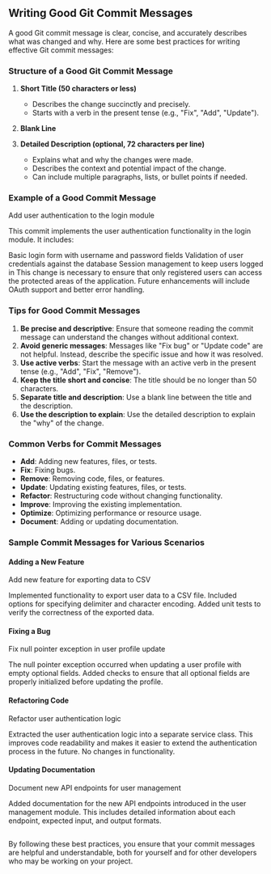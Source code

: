 ## Writing Good Git Commit Messages
A good Git commit message is clear, concise, and accurately describes what was changed and why. Here are some best practices for writing effective Git commit messages:

### Structure of a Good Git Commit Message
1. **Short Title (50 characters or less)**
   - Describes the change succinctly and precisely.
   - Starts with a verb in the present tense (e.g., "Fix", "Add", "Update").

2. **Blank Line**

3. **Detailed Description (optional, 72 characters per line)**
   - Explains what and why the changes were made.
   - Describes the context and potential impact of the change.
   - Can include multiple paragraphs, lists, or bullet points if needed.

### Example of a Good Commit Message
Add user authentication to the login module

This commit implements the user authentication functionality in the login
module. It includes:

Basic login form with username and password fields
Validation of user credentials against the database
Session management to keep users logged in
This change is necessary to ensure that only registered users can access
the protected areas of the application. Future enhancements will include
OAuth support and better error handling.

### Tips for Good Commit Messages
1. **Be precise and descriptive**: Ensure that someone reading the commit message can understand the changes without additional context.
2. **Avoid generic messages**: Messages like "Fix bug" or "Update code" are not helpful. Instead, describe the specific issue and how it was resolved.
3. **Use active verbs**: Start the message with an active verb in the present tense (e.g., "Add", "Fix", "Remove").
4. **Keep the title short and concise**: The title should be no longer than 50 characters.
5. **Separate title and description**: Use a blank line between the title and the description.
6. **Use the description to explain**: Use the detailed description to explain the "why" of the change.

### Common Verbs for Commit Messages
- **Add**: Adding new features, files, or tests.
- **Fix**: Fixing bugs.
- **Remove**: Removing code, files, or features.
- **Update**: Updating existing features, files, or tests.
- **Refactor**: Restructuring code without changing functionality.
- **Improve**: Improving the existing implementation.
- **Optimize**: Optimizing performance or resource usage.
- **Document**: Adding or updating documentation.

### Sample Commit Messages for Various Scenarios

#### Adding a New Feature
Add new feature for exporting data to CSV

Implemented functionality to export user data to a CSV file.
Included options for specifying delimiter and character encoding.
Added unit tests to verify the correctness of the exported data.

#### Fixing a Bug
Fix null pointer exception in user profile update

The null pointer exception occurred when updating a user profile with
empty optional fields. Added checks to ensure that all optional fields
are properly initialized before updating the profile.

#### Refactoring Code
Refactor user authentication logic

Extracted the user authentication logic into a separate service class.
This improves code readability and makes it easier to extend the
authentication process in the future. No changes in functionality.

#### Updating Documentation
Document new API endpoints for user management

Added documentation for the new API endpoints introduced in the
user management module. This includes detailed information about
each endpoint, expected input, and output formats.


##
By following these best practices, you ensure that your commit messages are helpful and understandable, both for yourself and for other developers who may be working on your project.